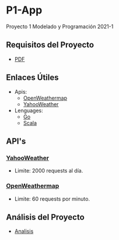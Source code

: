 # P1-App
Proyecto 1 Modelado y Programación 2021-1

## Requisitos del Proyecto
- [PDF](PDF/Proyecto01_WebService.pdf)

## Enlaces Útiles
- Apis:
  - [OpenWeathermap](https://openweathermap.org/)
  - [YahooWeather](https://developer.yahoo.com/weather/)
- Lenguages:
  - [Go](https://golang.org/doc/)
  - [Scala](https://docs.scala-lang.org/)

## API's
### [YahooWeather](https://developer.yahoo.com/weather/)
  - Limite: 2000 requests al día.
### [OpenWeathermap](https://openweathermap.org/)
  - Limite: 60 requests por minuto.

## Análisis del Proyecto
- [Analisis](PDF/Análisis.pdf)
